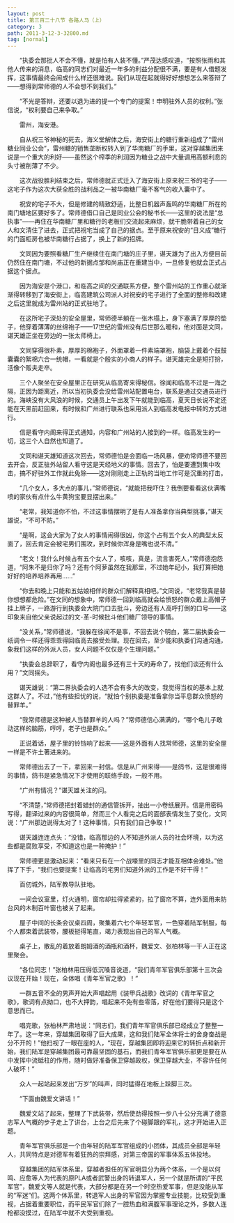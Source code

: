 ```yaml
---
layout: post
title: 第三百二十八节 各路人马（上）
category: 3
path: 2011-3-12-3-32800.md
tag: [normal]
---
```


　　“执委会那批人不会不懂，就是怕有人装不懂。”严茂达感叹道，“按照张雨和其他人传来的消息，临高的同志们对最近一年多的利益分配很不满，要是有人借题发挥，这事情最终会闹成什么样还很难说。我们从现在起就得好好想想怎么来答辩了——想得到常师德的人不会想不到我们。”

　　“不光是答辩，还要以退为进的提一个专门的提案！申明驻外人员的权利。”张信说，“权利要自己来争取。”

　　雷州，海安港。

　　自从祝三爷神秘的死去，海义堂解体之后，海安街上的糖行重新组成了“雷州糖业同业公会”，雷州糖的销售垄断权转入到了华南糖厂的手里，这对穿越集团来说是一个重大的利好——虽然这个榨季的利润因为糖业之战中大量调用高额利息的头寸被削薄了不少。

　　这次战役胜利结束之后，常师德就正式迁入了海安街上原来祝三爷的宅子——这宅子作为这次大获全胜的战利品之一被华南糖厂毫不客气的收入囊中了。

　　祝安的宅子不大，但是修建的精致舒适，比整日机器声轰鸣的华南糖厂所在的南门塘地区要好多了。常师德借口自己是同业公会的秘书长——这里的说法是“总执事”——再住在华南糖厂里和糖行的老板们交流起来麻烦，就干脆带着自己的女人和文清住了进去，正式把祝宅当成了自己的据点。至于原来祝安的“日义成”糖行的门面柜房也被华南糖行占据了，换上了新的招牌。

　　文同因为要照看糖厂生产继续住在南门塘的庄子里，谌天雄为了出入方便目前仍然住在南门塘，不过他的新据点邹和尚庙正在重建当中，一旦修复他就会正式占据这个据点。

　　因为海安是个港口，和临高之间的交通联系方便，整个雷州站的工作重心就渐渐得转移到了海安街上，临高建筑公司派人对祝安的宅子进行了全面的整修和改建之后这里就成为雷州站的正式驻地了。

　　在这所宅子深处的安全屋里，常师德半躺在一张木榻上，身下塞满了厚厚的垫子，他穿着薄薄的丝绵袍子——17世纪的雷州没有后世那么暖和，他对面是文同，谌天雄正坐在旁边的一张太师椅上。

　　文同穿得很朴素，厚厚的棉袍子，外面罩着一件素端罩袍，脑袋上戴着个鼓鼓囊囊的絮棉六合一统帽，一看就是个殷实的小商人的样子。谌天雄完全是短打扮，活像个贩夫走卒。

　　三个人聚坐在安全屋里正在研究从临高寄来得秘信。徐闻和临高不过是一海之隔，正因为距离近，所以当初执委会没给雷州站配置电台，联系是通过交通员进行的。海峡没有大风浪的时候，交通员上午出发下午就能到临高，夏天日长说不定还能在天黑前赶回来，有时候和广州进行联系也采用派人到临高发电报中转的方式进行。

　　信是看守内阁来得正式通知，内容和广州站的人接到的一样。临高发生的一切，这三个人自然也知道了。

　　文同和谌天雄知道这次回去，常师德怕是会面临一场风暴，便劝常师德不要回去开会，反正驻外站留人看守这是天经地义的事情。回去了，怕是要遭到集中攻击，搞不好驻外工作就此免除——这对刚刚走上正轨的当地工作可是沉重的打击。

　　“几个女人，多大点的事儿，”常师德说，“就能把我吓住？我倒要看看这伙满嘴喷的家伙有点什么牛黄狗宝要显摆出来。”

　　“老常，我知道你不怕，不过这事情摆明了是有人准备拿你当典型挑事，”谌天雄说，“不可不防。”

　　“是啊，这会大家为了女人的事情闹得很凶，你这个占有五个女人的典型太反面了，回去肯定会被宅男们围攻，到时候你浑身是嘴也说不清。”

　　“老文！我什么时候占有五个女人了，咳咳，真是，流言害死人，”常师德抱怨道，“阿朱不是归你了吗？还有个阿萝虽然在我那里，不过她年纪小，我打算把她好好的培养培养再用……”

　　“你去和晚上只能和五姑娘相伴的群众们解释真相吧。”文同说，“老常我真是替你想想都危险。”在文同的想象中，常师德一回到临高就会给愤怒的群众戴上高帽子挂上牌子，一路游行到执委会大院门口去批斗，旁边还有人高呼打倒的口号——这印象来自他父亲说起过的文-革-时候批斗他们糖厂领导的事情。

　　“没关系，”常师德说，“我躲在徐闻不是事，不回去说个明白，第二届执委会一纸调令一样还得乖乖得回临高去接受处理。现在回去，至少能和执委们沟通沟通，象我们这样的外派人员，女人问题不仅仅是个生理问题。”

　　“执委会总辞职了，看守内阁也最多还有三十天的寿命了，找他们谈还有什么用？”文同摇头。

　　谌天雄说：“第二界执委会的人选不会有多大的改变，我觉得当权的基本上就这群人了。不过，”他有些担忧的说，“就怕个别执委是准备拿你当平息群众愤怒的替罪羊。”

　　“我常师德是这种被人当替罪羊的人吗？”常师德信心满满的，“哪个龟儿子敢动这样的脑筋，哼哼，老子也是群众。”

　　正说着话，屋子里的铃铛响了起来——这是外面有人找常师德，这里的安全屋一样是不许土著进来的。

　　常师德出去了一下，拿回来一封信。信是从广州来得——是鸽书，这是很难得的事情，鸽书是紧急情况下才使用的联络手段，一般不用。

　　“广州有情况？”谌天雄关注的问。

　　“不清楚，”常师德把封着蜡封的通信管拆开，抽出一小卷纸展开。信是用密码写得，翻译过来的内容很简单，然而三个人看完之后的面部表情发生了变化，文同说：“广州那边说得太对了！这种事情，只有我们自己争取！”

　　谌天雄连连点头：“没错，临高那边的人不知道外派人员的社会环境，以为这些都是腐败享受，不知道这也是一种掩护！”

　　常师德更是激动起来：“看来只有在一个战壕里的同志才能互相体会难处。”他挥了下手，“我们也要提案！让临高的宅男们知道外派的工作是不好干得！”

　　百仞城外，陆军教导队驻地。

　　一间会议室里，灯火通明，窗帘却拉得紧紧的，拉了窗帘不算，连外面用来防台风的木制百叶窗也被关了起来。

　　屋子中间的长条会议桌四周，聚集着六七个年轻军官，一色穿着陆军制服，每个人都束着武装带，腰板挺得笔直，竭力表现出自己的军人气概。

　　桌子上，散乱的着放着朗姆酒的酒瓶和酒杯，魏爱文、张柏林等一干人正在这里聚会。

　　“各位同志！”张柏林用压得低沉嗓音说道，“我们青年军官俱乐部第十三次会议现在开始！现在，全体唱《青年军官之歌》！”

　　一群五音不全的男声开始大声唱起用《装甲兵战歌》改词的《青年军官之歌》，歌词有点拗口，也不大押韵，唱起来不免有些零落，好在他们要得只是这个意思而已。

　　唱完歌，张柏林严肃地说：“同志们，我们青年军官俱乐部已经成立了整整一年了。这一年来，穿越集团取得了巨大成果，这和我们陆军全体将士的舍身奋战是分不开的！”他扫视了一眼在座的人，“现在，穿越集团即将迎来它的转折点和新开始，我们陆军是穿越集团最可靠最坚固的基石，而我们青年军官俱乐部更是要在从中发挥中流砥柱的作用，随时做好准备保卫穿越政权，保卫穿越大业，不容许任何人破坏！”

　　众人一起站起来发出“万岁”的叫声，同时猛得在地板上跺脚三次。

　　“下面由魏爱文讲话！”

　　魏爱文站了起来，整理了下武装带，然后使劲得按照一步八十公分充满了德意志军人气概的步子走上了讲台，上台之后先来了个碰脚跟的军礼，这才开始进入正题。

　　青年军官俱乐部是一个由年轻的陆军军官组成的小团体，其成员全部是年轻人，共同特点是对德军有着狂热的崇拜感，对第三帝国的军事体系五体投地。

　　穿越集团的陆军体系里，穿越者担任的军官明显分为两个体系，一个是以何鸣、应愈等人为代表的原PLA或者武警出身的转退军人，另一个就是所谓的“平民军官”，魏爱文等人就是代表，大部分都是在另一个时空热爱军事，但是没能从军的“军迷”们。这两个体系里，转退军人出身的军官因为掌握专业技能，比较受到重视，占据着重要职位，而平民军官们除了一腔热血和满腹军事理论之外，多数人连枪都没摸过，在陆军中就不大受到重视。

